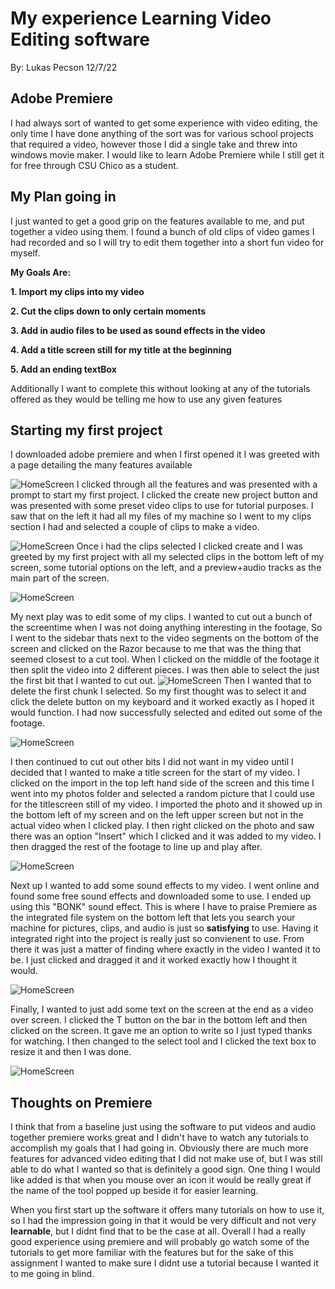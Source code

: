 # My experience Learning Video Editing software
By: Lukas Pecson 12/7/22

## Adobe Premiere
I had always sort of wanted to get some experience with video editing, the only time I have done anything of the sort was for various school projects that required a video, however those I did a single take and threw into windows movie maker. I would like to learn Adobe Premiere while I still get it for free through CSU Chico as a student.

## My Plan going in
I just wanted to get a good grip on the features available to me, and put together a video using them. I found a bunch of old clips of video games I had recorded and so I will try to edit them together into a short fun video for myself. 

**My Goals Are:**

**1. Import my clips into my video**

**2. Cut the clips down to only certain moments**

**3. Add in audio files to be used as sound effects in the video**

**4. Add a title screen still for my title at the beginning**

**5. Add an ending textBox**

Additionally I want to complete this without looking at any of the tutorials offered as they would be telling me how to use any given features

## Starting my first project
I downloaded adobe premiere and when I first opened it I was greeted with a page detailing the many features available

![HomeScreen](PremiereIntroPage.JPG)
I clicked through all the features and was presented with a prompt to start my first project. I clicked the create new project button and was presented with some preset video clips to use for tutorial purposes. I saw that on the left it had all my files of my machine so I went to my clips section I had and selected a couple of clips to make a video.

![HomeScreen](selectedclips.JPG)
Once i had the clips selected I clicked create and I was greeted by my first project with all my selected clips in the bottom left of my screen, some tutorial options on the left, and a preview+audio tracks as the main part of the screen.

![HomeScreen](startingproject.JPG)

My next play was to edit some of my clips. I wanted to cut out a bunch of the screentime when I was not doing anything interesting in the footage, So I went to the sidebar thats next to the video segments on the bottom of the screen and clicked on the Razor because to me that was the thing that seemed closest to a cut tool. When I clicked on the middle of the footage it then split the video into 2 different pieces. I was then able to select the just the first bit that I wanted to cut out.
![HomeScreen](razor.JPG)
Then I wanted that to delete the first chunk I selected. So my first thought was to select it and click the delete button on my keyboard and it worked exactly as I hoped it would function. I had now successfully selected and edited out some of the footage.

![HomeScreen](deleted.JPG)

I then continued to cut out other bits I did not want in my video until I decided that I wanted to make a title screen for the start of my video. I clicked on the import in the top left hand side of the screen and this time I went into my photos folder and selected a random picture that I could use for the titlescreen still of my video. I imported the photo and it showed up in the bottom left of my screen and on the left upper screen but not in the actual video when I clicked play. I then right clicked on the photo and saw there was an option "Insert" which I clicked and it was added to my video. I then dragged the rest of the footage to line up and play after.

![HomeScreen](title.JPG)

Next up I wanted to add some sound effects to my video. I went online and found some free sound effects and downloaded some to use. I ended up using this "BONK" sound effect. This is where I have to praise Premiere as the integrated file system on the bottom left that lets you search your machine for pictures, clips, and audio is just so **satisfying** to use. Having it integrated right into the project is really just so convienent to use. From there it was just a matter of finding where exactly in the video I wanted it to be. I just clicked and dragged it and it worked exactly how I thought it would.

![HomeScreen](Addingaudio.JPG)

Finally, I wanted to just add some text on the screen at the end as a video over screen. I clicked the T button on the bar in the bottom left and then clicked on the screen. It gave me an option to write so I just typed thanks for watching. I then changed to the select tool and I clicked the text box to resize it and then I was done.

![HomeScreen](AddedText.JPG)


## Thoughts on Premiere
I think that from a baseline just using the software to put videos and audio together premiere works great and I didn't have to watch any tutorials to accomplish my goals that I had going in. Obviously there are much more features for advanced video editing that I did not make use of, but I was still able to do what I wanted so that is definitely a good sign. One thing I would like added is that when you mouse over an icon it would be really great if the name of the tool popped up beside it for easier learning.

When you first start up the software it offers many tutorials on how to use it, so I had the impression going in that it would be very difficult and not very **learnable**, but I didnt find that to be the case at all. Overall I had a really good experience using premiere and will probably go watch some of the tutorials to get more familiar with the features but for the sake of this assignment I wanted to make sure I didnt use a tutorial because I wanted it to me going in blind.
